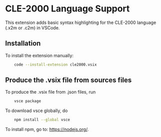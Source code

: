# CLE-2000 Language Support

This extension adds basic syntax highlighting for the CLE-2000 language (.x2m or .c2m) in VSCode.

## Installation

To install the extension manually:

```bash
    code --install-extension cle2000.vsix
```

## Produce the .vsix file from sources files

To produce the .vsix file from .json files, run

```bash
    vsce package
```

To download vsce globally, do
```bash
    npm install --global vsce
```

To install npm, go to: https://nodejs.org/.